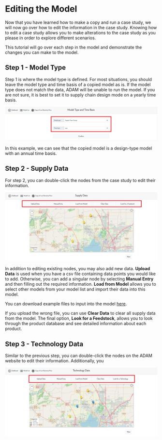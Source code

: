 <h1>Editing the Model</h1>

<p>
    Now that you have learned how to make a copy and run a case study, we will now go over how to edit the information in the case study. Knowing how to edit a case study allows you to make alterations to the case study as you please in order to explore different scenarios. 
</p>

<p>
    This tutorial will go over each step in the model and demonstrate the changes you can make to the model. 
</p>

<h2>Step 1 - Model Type</h2>

<p>
    Step 1 is where the model type is defined. For most situations, you should leave the model type and time basis of a copied model as is. If the model type does not match the data, ADAM will be unable to run the model. If you are not sure, it is best to set it to supply chain design mode on a yearly time basis. 
</p>

<img src="Pictures\Dashboard_tutorials\Case_studies\step1.png">

<p>
    In this example, we can see that the copied model is a design-type model with an annual time basis. 
</p>

<h2>Step 2 - Supply Data</h2>

<p>
    For step 2, you can double-click the nodes from the case study to edit their information. 
</p>

<img src="Pictures\Dashboard_tutorials\Case_studies\step2.png">

<p>
    In addition to editing existing nodes, you may also add new data. <b>Upload Data</b> is used when you have a csv file containing data points you would like to add. Otherwise, you can add a singular node by selecting <b>Manual Entry</b> and then filling out the required information. <b>Load from Model</b> allows you to select other models from your model list and import their data into this model. 
</p>


<p>
 You can download example files to input into the model 
 <a href="https://github.com/mshen42/ADAM_Documentation/tree/main/Downloadable_content/Templates">here</a>.
</p>

<p>
    If you upload the wrong file, you can use <b>Clear Data</b> to clear all supply data from the model. The final option, <b>Look for a Feedstock</b>, allows you to look through the product database and see detailed information about each product. 
</p>

<h2>Step 3 - Technology Data</h2>

<p>
    Similar to the previous step, you can double-click the nodes on the ADAM website to edit their information. Additionally, you 
</p>

<img src="Pictures\Dashboard_tutorials\Case_studies\step3.png">

